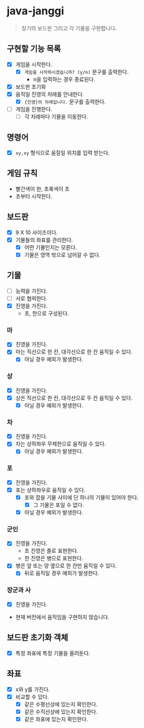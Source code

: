 # java-janggi

> 장기의 보드판 그리고 각 기물을 구현합니다.

## 구현할 기능 목록

- [x] 게임을 시작한다.
    - [x] `게임을 시작하시겠습니까? (y/n)` 문구를 출력한다.
        - n을 입력하는 경우 종료된다.
- [x] 보드판 초기화
- [x] 움직일 진영의 차례를 안내한다.
    - [x] `{진영}의 차례입니다.` 문구를 출력한다.
- [ ] 게임을 진행한다.
    - [ ] 각 차례마다 기물을 이동한다.

## 명령어

- [x] `xy,xy` 형식으로 움질일 위치를 입력 받는다.

## 게임 규칙

- 빨간색이 한, 초록색이 초
- 초부터 시작한다.

## 보드판

- [x] 9 X 10 사이즈이다.
- [x] 기물들의 좌표를 관리한다.
    - [x] 어떤 기물인지는 모른다.
    - [x] 기물은 영역 밖으로 넘어갈 수 없다.

## 기물

- [ ] 능력을 가진다.
- [ ] 서로 협력한다.
- [x] 진영을 가진다.
    - 초, 한으로 구성된다.

### 마

- [x] 진영을 가진다.
- [x] 마는 직선으로 한 칸, 대각선으로 한 칸 움직일 수 있다.
    - [x] 아닐 경우 예외가 발생한다.

### 상

- [x] 진영을 가진다.
- [x] 상은 직선으로 한 칸, 대각선으로 두 칸 움직일 수 있다.
    - [x] 아닐 경우 예외가 발생한다.

### 차

- [x] 진영을 가진다.
- [x] 차는 상하좌우 무제한으로 움직일 수 있다.
    - [x] 아닐 경우 예외가 발생한다.

### 포

- [x] 진영을 가진다.
- [x] 포는 상하좌우로 움직일 수 있다.
    - [x] 포와 잡을 기물 사이에 단 하나의 기물이 있어야 한다.
        - [x] 그 기물은 포일 수 없다.
    - [x] 아닐 경우 예외가 발생한다.

### 군인

- [x] 진영을 가진다.
    - 초 진영은 졸로 표현한다.
    - 한 진영은 병으로 표현한다.
- [x] 병은 앞 또는 양 옆으로 한 칸만 움직일 수 있다.
    - [x] 뒤로 움직일 경우 예외가 발생한다.

### 장군과 사

- [x] 진영을 가진다.
- 현재 버전에서 움직임을 구현하지 않습니다.

## 보드판 초기화 객체

- [x] 특정 좌표에 특정 기물을 올려둔다.

## 좌표

- [x] x와 y를 가진다.
- [x] 비교할 수 있다.
    - [x] 같은 수평선상에 있는지 확인한다.
    - [x] 같은 수직선상에 있는지 확인한다.
    - [x] 같은 좌표에 있는지 확인한다.